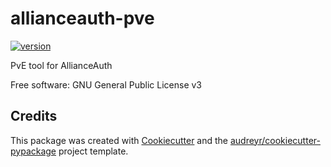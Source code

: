 # allianceauth-pve

[![version](https://img.shields.io/pypi/v/allianceauth_pve.svg)](https://pypi.python.org/pypi/allianceauth_pve)


PvE tool for AllianceAuth


Free software: GNU General Public License v3

Credits
-------

This package was created with [Cookiecutter](https://github.com/audreyr/cookiecutter) and the [audreyr/cookiecutter-pypackage](https://github.com/audreyr/cookiecutter-pypackage) project template.

